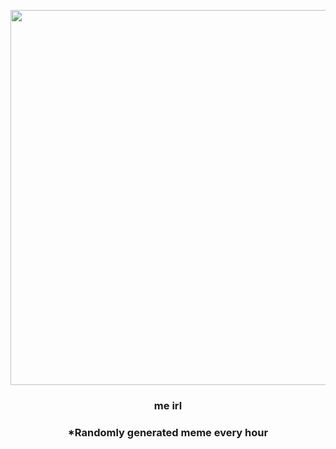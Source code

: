 <p align="center">
        <img src="https://i.redd.it/bb3gja11r9y81.jpg" width="600" height="600">
        </p>
        <h3 align="center">me irl</h3>
        <h3 align="center">*Randomly generated meme every hour</h3>
    